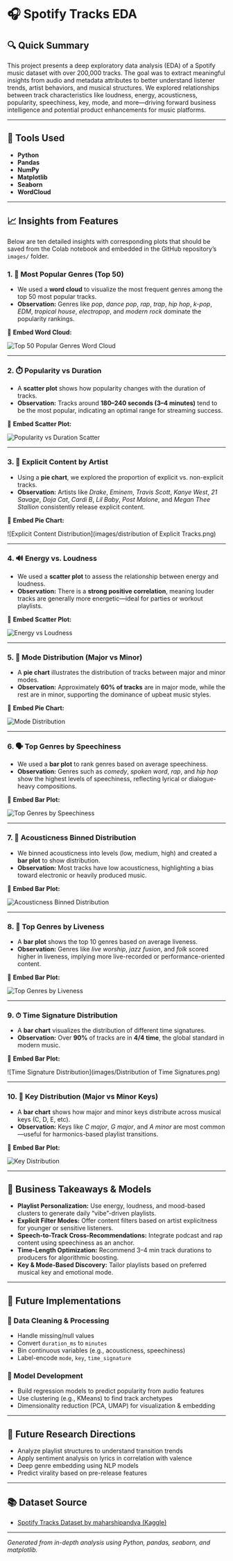 # 🎧 Spotify Tracks EDA

## 🔍 Quick Summary

This project presents a deep exploratory data analysis (EDA) of a Spotify music dataset with over 200,000 tracks. The goal was to extract meaningful insights from audio and metadata attributes to better understand listener trends, artist behaviors, and musical structures. We explored relationships between track characteristics like loudness, energy, acousticness, popularity, speechiness, key, mode, and more—driving forward business intelligence and potential product enhancements for music platforms.

---

## 🧰 Tools Used

* **Python**
* **Pandas**
* **NumPy**
* **Matplotlib**
* **Seaborn**
* **WordCloud**

---

## 📈 Insights from Features

Below are ten detailed insights with corresponding plots that should be saved from the Colab notebook and embedded in the GitHub repository’s `images/` folder.

### 1. 🎵 Most Popular Genres (Top 50)

* We used a **word cloud** to visualize the most frequent genres among the top 50 most popular tracks.
* **Observation:** Genres like *pop*, *dance pop*, *rap*, *trap*, *hip hop*, *k-pop*, *EDM*, *tropical house*, *electropop*, and *modern rock* dominate the popularity rankings.

📌 **Embed Word Cloud:**


![Top 50 Popular Genres Word Cloud](images/top50_avg_pop.png)


---

### 2. ⏱️ Popularity vs Duration

* A **scatter plot** shows how popularity changes with the duration of tracks.
* **Observation:** Tracks around **180–240 seconds (3–4 minutes)** tend to be the most popular, indicating an optimal range for streaming success.

📌 **Embed Scatter Plot:**


![Popularity vs Duration Scatter](images/popularity-duration.png)


---

### 3. 🔞 Explicit Content by Artist

* Using a **pie chart**, we explored the proportion of explicit vs. non-explicit tracks.
* **Observation:** Artists like *Drake*, *Eminem*, *Travis Scott*, *Kanye West*, *21 Savage*, *Doja Cat*, *Cardi B*, *Lil Baby*, *Post Malone*, and *Megan Thee Stallion* consistently release explicit content.

📌 **Embed Pie Chart:**


![Explicit Content Distribution](images/distribution of Explicit Tracks.png)


---

### 4. 🔊 Energy vs. Loudness

* We used a **scatter plot** to assess the relationship between energy and loudness.
* **Observation:** There is a **strong positive correlation**, meaning louder tracks are generally more energetic—ideal for parties or workout playlists.

📌 **Embed Scatter Plot:**


![Energy vs Loudness](images/correlation_energy_loudness.png)


---

### 5. 🎼 Mode Distribution (Major vs Minor)

* A **pie chart** illustrates the distribution of tracks between major and minor modes.
* **Observation:** Approximately **60% of tracks** are in major mode, while the rest are in minor, supporting the dominance of upbeat music styles.

📌 **Embed Pie Chart:**


![Mode Distribution](images/distribution_track_modes.png)


---

### 6. 🗣️ Top Genres by Speechiness

* We used a **bar plot** to rank genres based on average speechiness.
* **Observation:** Genres such as *comedy*, *spoken word*, *rap*, and *hip hop* show the highest levels of speechiness, reflecting lyrical or dialogue-heavy compositions.

📌 **Embed Bar Plot:**


![Top Genres by Speechiness](images/top_10_genre_speechiness.png)


---

### 7. 🌲 Acousticness Binned Distribution

* We binned acousticness into levels (low, medium, high) and created a **bar plot** to show distribution.
* **Observation:** Most tracks have low acousticness, highlighting a bias toward electronic or heavily produced music.

📌 **Embed Bar Plot:**


![Acousticness Binned Distribution](images/acousticnessbins.png)


---

### 8. 🎤 Top Genres by Liveness

* A **bar plot** shows the top 10 genres based on average liveness.
* **Observation:** Genres like *live worship*, *jazz fusion*, and *folk* scored higher in liveness, implying more live-recorded or performance-oriented content.

📌 **Embed Bar Plot:**


![Top Genres by Liveness](images/top_10_genres_liveness.png)


---

### 9. ⏱ Time Signature Distribution

* A **bar chart** visualizes the distribution of different time signatures.
* **Observation:** Over **90%** of tracks are in **4/4 time**, the global standard in modern music.

📌 **Embed Bar Plot:**


![Time Signature Distribution](images/Distribution of Time Signatures.png)


---

### 10. 🔑 Key Distribution (Major vs Minor Keys)

* A **bar chart** shows how major and minor keys distribute across musical keys (C, D, E, etc).
* **Observation:** Keys like *C major*, *G major*, and *A minor* are most common—useful for harmonics-based playlist transitions.

📌 **Embed Bar Plot:**


![Key Distribution](images/key_distribution_bar.png)


---

## 💼 Business Takeaways & Models

* **Playlist Personalization:** Use energy, loudness, and mood-based clusters to generate daily “vibe”-driven playlists.
* **Explicit Filter Modes:** Offer content filters based on artist explicitness for younger or sensitive listeners.
* **Speech-to-Track Cross-Recommendations:** Integrate podcast and rap content using speechiness as an anchor.
* **Time-Length Optimization:** Recommend 3–4 min track durations to producers for algorithmic boosting.
* **Key & Mode-Based Discovery:** Tailor playlists based on preferred musical key and emotional mode.

---

## 🧪 Future Implementations

### 🔹 Data Cleaning & Processing

* Handle missing/null values
* Convert `duration_ms` to `minutes`
* Bin continuous variables (e.g., acousticness, speechiness)
* Label-encode `mode`, `key`, `time_signature`

### 🔹 Model Development

* Build regression models to predict popularity from audio features
* Use clustering (e.g., KMeans) to find track archetypes
* Dimensionality reduction (PCA, UMAP) for visualization & embedding

---

## 🔬 Future Research Directions

* Analyze playlist structures to understand transition trends
* Apply sentiment analysis on lyrics in correlation with valence
* Deep genre embedding using NLP models
* Predict virality based on pre-release features

---

## 📚 Dataset Source

* [Spotify Tracks Dataset by maharshipandya (Kaggle)](https://www.kaggle.com/datasets/maharshipandya/-spotify-tracks-dataset)

---

*Generated from in-depth analysis using Python, pandas, seaborn, and matplotlib.*
